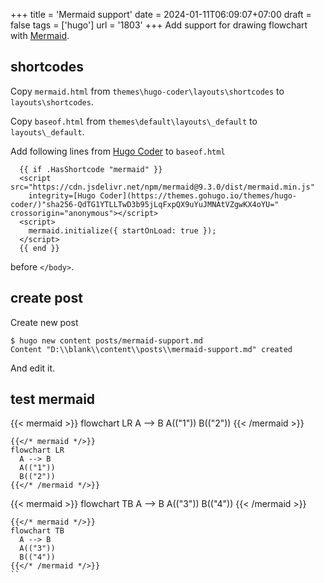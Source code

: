 +++
title = 'Mermaid support'
date = 2024-01-11T06:09:07+07:00
draft = false
tags = ['hugo']
url = '1803'
+++
Add support for drawing flowchart with [Mermaid](https://mermaid.js.org/).
<!--more-->


## shortcodes
Copy `mermaid.html` from `themes\hugo-coder\layouts\shortcodes` to `layouts\shortcodes`.


Copy `baseof.html` from `themes\default\layouts\_default` to `layouts\_default`.


Add following lines from [Hugo Coder](https://themes.gohugo.io/themes/hugo-coder/) to `baseof.html`

```
  {{ if .HasShortcode "mermaid" }}
  <script src="https://cdn.jsdelivr.net/npm/mermaid@9.3.0/dist/mermaid.min.js"
    integrity=[Hugo Coder](https://themes.gohugo.io/themes/hugo-coder/)"sha256-QdTG1YTLLTwD3b95jLqFxpQX9uYuJMNAtVZgwKX4oYU=" crossorigin="anonymous"></script>
  <script>
    mermaid.initialize({ startOnLoad: true });
  </script>
  {{ end }}
```

before `</body>`.


## create post
Create new post
```
$ hugo new content posts/mermaid-support.md
Content "D:\\blank\\content\\posts\\mermaid-support.md" created
```

And edit it.


## test mermaid
{{< mermaid >}}
flowchart LR
  A --> B
  A(("1"))
  B(("2"))
{{< /mermaid >}}

```
{{</* mermaid */>}}
flowchart LR
  A --> B
  A(("1"))
  B(("2"))
{{</* /mermaid */>}}
```

{{< mermaid >}}
flowchart TB
  A --> B
  A(("3"))
  B(("4"))
{{< /mermaid >}}

```
{{</* mermaid */>}}
flowchart TB
  A --> B
  A(("3"))
  B(("4"))
{{</* /mermaid */>}}
``

